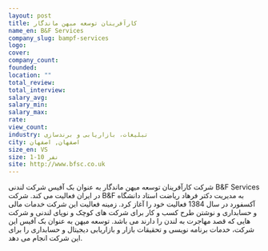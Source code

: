 ```yaml
---
layout: post
title: کارآفرینان توسعه میهن ماندگار
name_en: B&F Services
company_slug: bampf-services
logo: 
cover: 
company_count:
founded:
location: ""
total_review: 
total_interview: 
salary_avg: 
salary_min: 
salary_max: 
rate: 
view_count: 
industry: تبلیغات، بازاریابی و برندسازی
city: اصفهان, اصفهان
size_en: VS
size: 1-10 نفر
site: http://www.bfsc.co.uk
---
```


شرکت کارآفرینان توسعه میهن ماندگار به عنوان بک آفیس شرکت لندنی B&F Services در ایران فعالیت می کند. شرکت B&F به مدیریت دکتر فرهاد ریاضت استاد دانشگاه آکسفورد در سال 1384 فعالیت خود را آغاز کرد. زمینه فعالیت این شرکت خدمات مالی و حسابداری و نوشتن طرح کسب و کار برای شرکت های کوچک و نوپای لندنی و شرکت هایی که قصد مهاجرت به لندن را دارند می باشد. توسعه میهن به عنوان بک آفیس این شرکت، خدمات برنامه نویسی و تحقیقات بازار و بازاریابی دیجیتال و حسابداری را برای این شرکت انجام می دهد.
